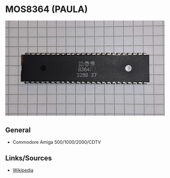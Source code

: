 # MOS8364 (PAULA)

<img src="MOS8364.png" width="600">

## General
- Commodore Amiga 500/1000/2000/CDTV

## Links/Sources
- [Wikipedia](https://en.wikipedia.org/wiki/Original_Chip_Set#Paula)
